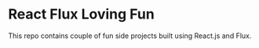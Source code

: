 # React Flux Loving Fun
This repo contains couple of fun side projects built using React.js and Flux.